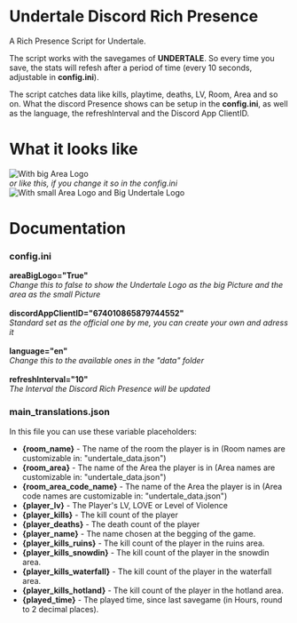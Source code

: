# Undertale Discord Rich Presence
A Rich Presence Script for Undertale.

The script works with the savegames of **UNDERTALE**.
So every time you save, the stats will refesh after a period of time (every 10 seconds, adjustable in **config.ini**).

The script catches data like kills, playtime, deaths, LV, Room, Area and so on.
What the discord Presence shows can be setup in the **config.ini**, as well as the language, the refreshInterval and the Discord App ClientID.

# What it looks like #
![With big Area Logo](https://image.prntscr.com/image/EbN7iA1iTX_XohTgqYHQ1g.png)<br>
*or like this, if you change it so in the config.ini*
<br>
![With small Area Logo and Big Undertale Logo](https://image.prntscr.com/image/I6xIunX9TF6mkUPyUr33cQ.png)

# Documentation #
### config.ini ###
**areaBigLogo="True"**
<br>
*Change this to false to show the Undertale Logo as the big Picture and the area as the small Picture*
<br>
<br>
**discordAppClientID="674010865879744552"**
<br>
*Standard set as the official one by me, you can create your own and adress it*
<br>
<br>
**language="en"**
<br>
*Change this to the available ones in the "data" folder*
<br>
<br>
**refreshInterval="10"**
<br>
*The Interval the Discord Rich Presence will be updated*
<br>
### main_translations.json ###
In this file you can use these variable placeholders:
 - **{room_name}** - The name of the room the player is in (Room names are customizable in: "undertale_data.json")
 - **{room_area}** - The name of the Area the player is in (Area names are customizable in: "undertale_data.json")
  - **{room_area_code_name}** - The name of the Area the player is in (Area code names are customizable in: "undertale_data.json")
 - **{player_lv}** - The Player's LV, LOVE or Level of Violence
 - **{player_kills}** - The kill count of the player
 - **{player_deaths}** - The death count of the player
 - **{player_name}** - The name chosen at the begging of the game.
 - **{player_kills_ruins}** - The kill count of the player in the ruins area.
 - **{player_kills_snowdin}** - The kill count of the player in the snowdin area.
 - **{player_kills_waterfall}** - The kill count of the player in the waterfall area.
 - **{player_kills_hotland}** - The kill count of the player in the hotland area.
 - **{played_time}** - The played time, since last savegame (in Hours, round to 2 decimal places).
